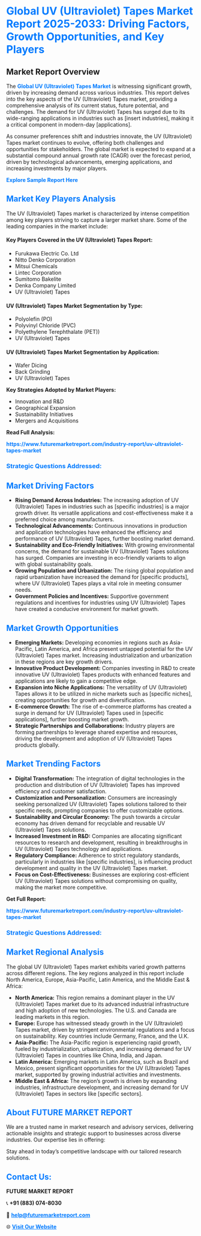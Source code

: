 <h1 style="color: #007BFF;">Global UV (Ultraviolet) Tapes Market Report 2025-2033: Driving Factors, Growth Opportunities, and Key Players</h1>

<section id="overview">
<h2>Market Report Overview</h2>
<p>The <a href="https://www.futuremarketreport.com/industry-report/uv-ultraviolet-tapes-market" style="color: #007BFF; text-decoration: none;"><strong>Global UV (Ultraviolet) Tapes Market</strong></a> is witnessing significant growth, driven by increasing demand across various industries. This report delves into the key aspects of the UV (Ultraviolet) Tapes market, providing a comprehensive analysis of its current status, future potential, and challenges. The demand for UV (Ultraviolet) Tapes has surged due to its wide-ranging applications in industries such as [insert industries], making it a critical component in modern-day [applications].</p>
<p>As consumer preferences shift and industries innovate, the UV (Ultraviolet) Tapes market continues to evolve, offering both challenges and opportunities for stakeholders. The global market is expected to expand at a substantial compound annual growth rate (CAGR) over the forecast period, driven by technological advancements, emerging applications, and increasing investments by major players.</p>
</section>

<section id="overview">
<p><a href="https://www.futuremarketreport.com/request-sample/reportId=100875" style="color: #007BFF; text-decoration: none;"><strong>Explore Sample Report Here</strong></a></p>
</section>

<section id="key-players">
<h2 style="color: #007BFF;">Market Key Players Analysis</h2>
<p>The UV (Ultraviolet) Tapes market is characterized by intense competition among key players striving to capture a larger market share. Some of the leading companies in the market include:</p>
<h4>Key Players Covered in the UV (Ultraviolet) Tapes Report:</h4>
<ul><li>Furukawa Electric Co. Ltd</li><li>Nitto Denko Corporation</li><li>Mitsui Chemicals</li><li>Lintec Corporation</li><li>Sumitomo Bakelite</li><li>Denka Company Limited</li><li>UV (Ultraviolet) Tapes</li></ul>
<h4>UV (Ultraviolet) Tapes Market Segmentation by Type:</h4>
<ul><li>Polyolefin (PO)</li><li>Polyvinyl Chloride (PVC)</li><li>Polyethylene Terephthalate (PET))</li><li>UV (Ultraviolet) Tapes</li></ul>

<h4>UV (Ultraviolet) Tapes Market Segmentation by Application:</h4>
<ul><li>Wafer Dicing</li><li>Back Grinding</li><li>UV (Ultraviolet) Tapes</li></ul>
<p><strong>Key Strategies Adopted by Market Players:</strong></p>
<ul>
<li>Innovation and R&D</li>
<li>Geographical Expansion</li>
<li>Sustainability Initiatives</li>
<li>Mergers and Acquisitions</li>
</ul>
</section>

<section>
<p><strong>Read Full Analysis: </strong></p><a href="https://www.futuremarketreport.com/industry-report/uv-ultraviolet-tapes-market" style="color: #007BFF; text-decoration: none;"><strong>https://www.futuremarketreport.com/industry-report/uv-ultraviolet-tapes-market</strong></a>
<h3 style="color: #007BFF;">Strategic Questions Addressed:</h3>
</section>

<section id="driving-factors">
<h2 style="color: #007BFF;">Market Driving Factors</h2>
<ul>
<li><strong>Rising Demand Across Industries:</strong> The increasing adoption of UV (Ultraviolet) Tapes in industries such as [specific industries] is a major growth driver. Its versatile applications and cost-effectiveness make it a preferred choice among manufacturers.</li>
<li><strong>Technological Advancements:</strong> Continuous innovations in production and application technologies have enhanced the efficiency and performance of UV (Ultraviolet) Tapes, further boosting market demand.</li>
<li><strong>Sustainability and Eco-Friendly Initiatives:</strong> With growing environmental concerns, the demand for sustainable UV (Ultraviolet) Tapes solutions has surged. Companies are investing in eco-friendly variants to align with global sustainability goals.</li>
<li><strong>Growing Population and Urbanization:</strong> The rising global population and rapid urbanization have increased the demand for [specific products], where UV (Ultraviolet) Tapes plays a vital role in meeting consumer needs.</li>
<li><strong>Government Policies and Incentives:</strong> Supportive government regulations and incentives for industries using UV (Ultraviolet) Tapes have created a conducive environment for market growth.</li>
</ul>
</section>

<section id="growth-opportunities">
<h2 style="color: #007BFF;">Market Growth Opportunities</h2>
<ul>
<li><strong>Emerging Markets:</strong> Developing economies in regions such as Asia-Pacific, Latin America, and Africa present untapped potential for the UV (Ultraviolet) Tapes market. Increasing industrialization and urbanization in these regions are key growth drivers.</li>
<li><strong>Innovative Product Development:</strong> Companies investing in R&D to create innovative UV (Ultraviolet) Tapes products with enhanced features and applications are likely to gain a competitive edge.</li>
<li><strong>Expansion into Niche Applications:</strong> The versatility of UV (Ultraviolet) Tapes allows it to be utilized in niche markets such as [specific niches], creating opportunities for growth and diversification.</li>
<li><strong>E-commerce Growth:</strong> The rise of e-commerce platforms has created a surge in demand for UV (Ultraviolet) Tapes used in [specific applications], further boosting market growth.</li>
<li><strong>Strategic Partnerships and Collaborations:</strong> Industry players are forming partnerships to leverage shared expertise and resources, driving the development and adoption of UV (Ultraviolet) Tapes products globally.</li>
</ul>
</section>

<section id="trending-factors">
<h2 style="color: #007BFF;">Market Trending Factors</h2>
<ul>
<li><strong>Digital Transformation:</strong> The integration of digital technologies in the production and distribution of UV (Ultraviolet) Tapes has improved efficiency and customer satisfaction.</li>
<li><strong>Customization and Personalization:</strong> Consumers are increasingly seeking personalized UV (Ultraviolet) Tapes solutions tailored to their specific needs, prompting companies to offer customizable options.</li>
<li><strong>Sustainability and Circular Economy:</strong> The push towards a circular economy has driven demand for recyclable and reusable UV (Ultraviolet) Tapes solutions.</li>
<li><strong>Increased Investment in R&D:</strong> Companies are allocating significant resources to research and development, resulting in breakthroughs in UV (Ultraviolet) Tapes technology and applications.</li>
<li><strong>Regulatory Compliance:</strong> Adherence to strict regulatory standards, particularly in industries like [specific industries], is influencing product development and quality in the UV (Ultraviolet) Tapes market.</li>
<li><strong>Focus on Cost-Effectiveness:</strong> Businesses are exploring cost-efficient UV (Ultraviolet) Tapes solutions without compromising on quality, making the market more competitive.</li>
</ul>
</section>

<section>
<p><strong>Get Full Report: </strong></p><a href="https://www.futuremarketreport.com/industry-report/uv-ultraviolet-tapes-market" style="color: #007BFF; text-decoration: none;"><strong>https://www.futuremarketreport.com/industry-report/uv-ultraviolet-tapes-market</strong></a>
<h3 style="color: #007BFF;">Strategic Questions Addressed:</h3>
</section>


<section id="regional-analysis">
<h2 style="color: #007BFF;">Market Regional Analysis</h2>
<p>The global UV (Ultraviolet) Tapes market exhibits varied growth patterns across different regions. The key regions analyzed in this report include North America, Europe, Asia-Pacific, Latin America, and the Middle East & Africa:</p>
<ul>
<li><strong>North America:</strong> This region remains a dominant player in the UV (Ultraviolet) Tapes market due to its advanced industrial infrastructure and high adoption of new technologies. The U.S. and Canada are leading markets in this region.</li>
<li><strong>Europe:</strong> Europe has witnessed steady growth in the UV (Ultraviolet) Tapes market, driven by stringent environmental regulations and a focus on sustainability. Key countries include Germany, France, and the U.K.</li>
<li><strong>Asia-Pacific:</strong> The Asia-Pacific region is experiencing rapid growth, fueled by industrialization, urbanization, and increasing demand for UV (Ultraviolet) Tapes in countries like China, India, and Japan.</li>
<li><strong>Latin America:</strong> Emerging markets in Latin America, such as Brazil and Mexico, present significant opportunities for the UV (Ultraviolet) Tapes market, supported by growing industrial activities and investments.</li>
<li><strong>Middle East & Africa:</strong> The region’s growth is driven by expanding industries, infrastructure development, and increasing demand for UV (Ultraviolet) Tapes in sectors like [specific sectors].</li>
</ul>
</section>

<footer>
<h2 style="color: #007BFF;">About FUTURE MARKET REPORT</h2>
<p>We are a trusted name in market research and advisory services, delivering actionable insights and strategic support to businesses across diverse industries. Our expertise lies in offering:</p>

<p>Stay ahead in today’s competitive landscape with our tailored research solutions.</p>

<h2 style="color: #007BFF;">Contact Us:</h2>
<p><strong>FUTURE MARKET REPORT</strong></p>
<p>📞 <strong>+91 (883) 074-8030</strong></p>
<p>📧 <strong><a href="mailto:help@futuremarketreport.com" style="color: #007BFF;">help@futuremarketreport.com</a></strong></p>
<p>🌐 <strong><a href="https://www.futuremarketreport.com/" style="color: #007BFF;">Visit Our Website</a></strong></p>
</footer>